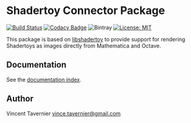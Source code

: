 # Shadertoy Connector Package

[![Build Status](https://travis-ci.com/vtavernier/shadertoy-connector.svg?token=qW3fGvxWik6fwUsruShT&branch=master)](https://travis-ci.com/vtavernier/shadertoy-connector) [![Codacy Badge](https://api.codacy.com/project/badge/Grade/21d96f28ce4342fbabed440327ab0c8d)](https://www.codacy.com?utm_source=github.com&amp;utm_medium=referral&amp;utm_content=vtavernier/shadertoy-connector&amp;utm_campaign=Badge_Grade) ![Bintray](https://img.shields.io/bintray/v/vtavernier/shadertoy-connector/shadertoy-connector.svg) [![License: MIT](https://img.shields.io/badge/license-MIT-blue.svg)](https://opensource.org/licenses/MIT)

This package is based on [libshadertoy](https://github.com/vtavernier/libshadertoy)
to provide support for rendering Shadertoys as images directly from Mathematica
and Octave.

## Documentation

See the [documentation index](docs/README.md).

## Author

Vincent Tavernier <vince.tavernier@gmail.com>
